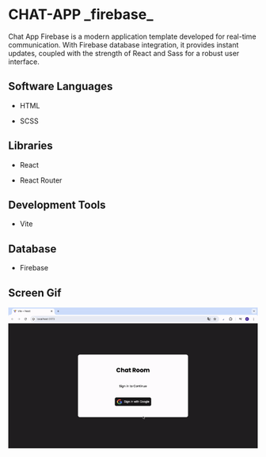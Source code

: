 <h1>CHAT-APP _firebase_</h1>

Chat App Firebase is a modern application template developed for real-time communication. With Firebase database integration, it provides instant updates, coupled with the strength of React and Sass for a robust user interface. 

<h2> Software Languages </h2>

- HTML

- SCSS

<h2> Libraries </h2>

- React

- React Router

<h2> Development Tools </h2>

- Vite

<h2> Database </h2>

- Firebase

<h2> Screen Gif </h2>

![](chat-app_.gif)